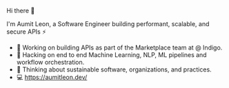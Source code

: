 Hi there 👋

I'm Aumit Leon, a Software Engineer building performant, scalable, and secure APIs ⚡

- 🔭 Working on building APIs as part of the Marketplace team at @ Indigo.
- 🌱 Hacking on end to end Machine Learning, NLP, ML pipelines and workflow orchestration.
- 💬 Thinking about sustainable software, organizations, and practices.
- 💻 https://aumitleon.dev/
